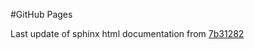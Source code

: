 #GitHub Pages

Last update of sphinx html documentation from [7b31282](https://github.com/nikosavola/gdsfactory/tree/7b3128261c46fbafc6c83dcf40bb1b92904a312e)
